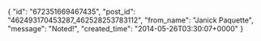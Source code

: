  {
   "id": "672351669467435",
   "post_id": "462493170453287_462528253783112",
   "from_name": "Janick Paquette",
   "message": "Noted!",
   "created_time": "2014-05-26T03:30:07+0000"
 }
